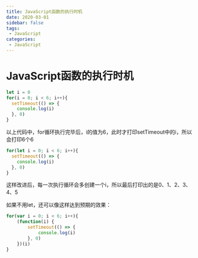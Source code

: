 ```yaml
---
title: JavaScript函数的执行时机
date: 2020-03-01
sidebar: false
tags:
 - JavaScript
categories:
 - JavaScript
---
```


# JavaScript函数的执行时机

```javascript
let i = 0
for(i = 0; i < 6; i++){
  setTimeout(() => {
    console.log(i)
  }, 0)
}
```

<!-- more -->

以上代码中，for循环执行完毕后，i的值为6，此时才打印setTimeout中的i，所以会打印6个6

```javascript
for(let i = 0; i < 6; i++){
  setTimeout(() => {
    console.log(i)
  }, 0)
}
```

这样改进后，每一次执行循环会多创建一个i，所以最后打印出的是0、1、2、3、4、5

如果不用let，还可以像这样达到预期的效果：

```javascript
for(var i = 0; i < 6; i++){
    (function(i) {
        setTimeout(() => {
            console.log(i)
        }, 0)
    })(i)
}
```